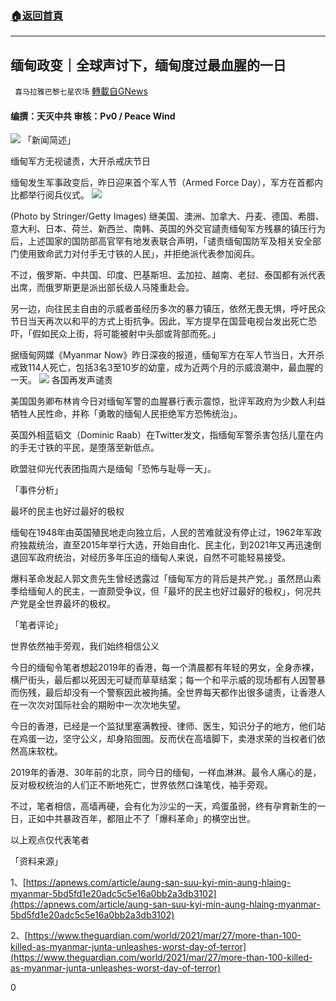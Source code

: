 ###  [:house:返回首頁](https://github.com/ourhimalayas/txt)
---

## 缅甸政变｜全球声讨下，缅甸度过最血腥的一日
` 喜马拉雅巴黎七星农场` [轉載自GNews](https://gnews.org/zh-hans/1032893/)

#### 编撰：天灭中共     审核：Pv0 / Peace Wind
![]()![](https://gnews.org/wp-content/uploads/2021/03/cover-36.jpg)
「新闻简述」

缅甸军方无视谴责，大开杀戒庆节日

缅甸发生军事政变后，昨日迎来首个军人节（Armed Force Day），军方在首都内比都举行阅兵仪式。
![]()![](https://gnews.org/wp-content/uploads/2021/03/image-413.png)

(Photo by Stringer/Getty Images)
继美国、澳洲、加拿大、丹麦、德国、希腊、意大利、日本、荷兰、新西兰、南韩、英国的外交官讉责缅甸军方残暴的镇压行为后，上述国家的国防部高官罕有地发表联合声明，「谴责缅甸国防军及相关安全部门使用致命武力对付手无寸铁的人民」，并拒绝派代表参加阅兵。

不过，俄罗斯、中共国、印度、巴基斯坦、孟加拉、越南、老挝、泰国都有派代表出席，而俄罗斯更是派出部长级人马隆重赴会。

另一边，向往民主自由的示威者虽经历多次的暴力镇压，依然无畏无惧，呼吁民众节日当天再次以和平的方式上街抗争。因此，军方提早在国营电视台发出死亡恐吓，「假如民众上街，将可能被射中头部或背部而死。」

据缅甸网媒《Myanmar Now》昨日深夜的报道，缅甸军方在军人节当日，大开杀戒致114人死亡，包括3名3至10岁的幼童，成为近两个月的示威浪潮中，最血腥的一天。
![]()![](https://gnews.org/wp-content/uploads/2021/03/image1-16.png)
各国再发声谴责

美国国务卿布林肯今日对缅甸军警的血腥暴行表示震惊，批评军政府为少数人利益牺牲人民性命，并称「勇敢的缅甸人民拒绝军方恐怖统治」。

英国外相蓝韬文（Dominic Raab）在Twitter发文，指缅甸军警杀害包括儿童在内的手无寸铁的平民，是堕落至新低点。

欧盟驻仰光代表团指周六是缅甸「恐怖与耻辱一天」。

「事件分析」

最坏的民主也好过最好的极权

缅甸在1948年由英国殖民地走向独立后，人民的苦难就没有停止过，1962年军政府独裁统治，直至2015年举行大选，开始自由化、民主化，到2021年又再迅速倒退回军政府统治，对经历多年压迫的缅甸人来说，自然不可能轻易接受。

爆料革命发起人郭文贵先生曾经透露过「缅甸军方的背后是共产党。」虽然昂山素季给缅甸人的民主，一直颇受争议，但「最坏的民主也好过最好的极权」，何况共产党是全世界最坏的极权。

「笔者评论」

世界依然袖手旁观，我们始终相信公义

今日的缅甸令笔者想起2019年的香港，每一个清晨都有年轻的男女，全身赤裸，横尸街头，最后都以死因无可疑而草草结案；每一个和平示威的现场都有人因警暴而伤残，最后却没有一个警察因此被拘捕。全世界每天都作出很多谴责，让香港人在一次次对国际社会的期盼中一次次地失望。

今日的香港，已经是一个监狱里塞满教授、律师、医生，知识分子的地方，他们站在鸡蛋一边，坚守公义，却身陷囹圄。反而伏在高墙脚下，卖港求荣的当权者们依然高床软枕。

2019年的香港、30年前的北京，同今日的缅甸，一样血淋淋。最令人痛心的是，反对极权统治的人们正不断地死亡，世界依然口诛笔伐，袖手旁观。

不过，笔者相信，高墙再硬，会有化为沙尘的一天，鸡蛋虽弱，终有孕育新生的一日，正如中共暴政百年，都阻止不了「爆料革命」的横空出世。

以上观点仅代表笔者

「资料来源」

1、[https://apnews.com/article/aung-san-suu-kyi-min-aung-hlaing-myanmar-5bd5fd1e20adc5c5e16a0bb2a3db3102](https://apnews.com/article/aung-san-suu-kyi-min-aung-hlaing-myanmar-5bd5fd1e20adc5c5e16a0bb2a3db3102)

2、[https://www.theguardian.com/world/2021/mar/27/more-than-100-killed-as-myanmar-junta-unleashes-worst-day-of-terror](https://www.theguardian.com/world/2021/mar/27/more-than-100-killed-as-myanmar-junta-unleashes-worst-day-of-terror)

0
